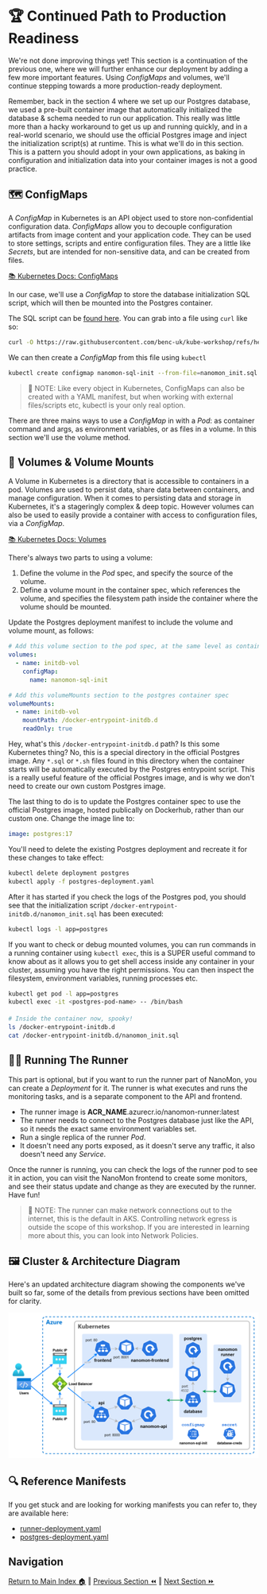 # 🏆 Continued Path to Production Readiness

We're not done improving things yet! This section is a continuation of the previous one, where we will further enhance
our deployment by adding a few more important features. Using _ConfigMaps_ and volumes, we'll continue stepping towards
a more production-ready deployment.

Remember, back in the section 4 where we set up our Postgres database, we used a pre-built container image that
automatically initialized the database & schema needed to run our application. This really was little more than a hacky
workaround to get us up and running quickly, and in a real-world scenario, we should use the official Postgres image and
inject the initialization script(s) at runtime. This is what we'll do in this section. This is a pattern you should
adopt in your own applications, as baking in configuration and initialization data into your container images is not a
good practice.

## 🗺️ ConfigMaps

A _ConfigMap_ in Kubernetes is an API object used to store non-confidential configuration data. _ConfigMaps_ allow you
to decouple configuration artifacts from image content and your application code. They can be used to store settings,
scripts and entire configuration files. They are a little like _Secrets_, but are intended for non-sensitive data, and
can be created from files.

[📚 Kubernetes Docs: ConfigMaps](https://kubernetes.io/docs/concepts/configuration/configmap/)

In our case, we'll use a _ConfigMap_ to store the database initialization SQL script, which will then be mounted into
the Postgres container.

The SQL script can be
[found here](https://raw.githubusercontent.com/benc-uk/kube-workshop/refs/heads/main/08-more-improvements/nanomon_init.sql).
You can grab into a file using `curl` like so:

```bash
curl -O https://raw.githubusercontent.com/benc-uk/kube-workshop/refs/heads/main/08-more-improvements/nanomon_init.sql
```

We can then create a _ConfigMap_ from this file using `kubectl`

```bash
kubectl create configmap nanomon-sql-init --from-file=nanomon_init.sql
```

> 📝 NOTE: Like every object in Kubernetes, ConfigMaps can also be created with a YAML manifest, but when working with
> external files/scripts etc, kubectl is your only real option.

There are three mains ways to use a _ConfigMap_ in with a _Pod_: as container command and args, as environment
variables, or as files in a volume. In this section we'll use the volume method.

## 💾 Volumes & Volume Mounts

A Volume in Kubernetes is a directory that is accessible to containers in a pod. Volumes are used to persist data, share
data between containers, and manage configuration. When it comes to persisting data and storage in Kubernetes, it's a
stageringly complex & deep topic. However volumes can also be used to easily provide a container with access to
configuration files, via a _ConfigMap_.

[📚 Kubernetes Docs: Volumes](https://kubernetes.io/docs/concepts/storage/volumes/)

There's always two parts to using a volume:

1. Define the volume in the _Pod_ spec, and specify the source of the volume.
2. Define a volume mount in the container spec, which references the volume, and specifies the filesystem path inside
   the container where the volume should be mounted.

Update the Postgres deployment manifest to include the volume and volume mount, as follows:

```yaml
# Add this volume section to the pod spec, at the same level as containers
volumes:
  - name: initdb-vol
    configMap:
      name: nanomon-sql-init
```

```yaml
# Add this volumeMounts section to the postgres container spec
volumeMounts:
  - name: initdb-vol
    mountPath: /docker-entrypoint-initdb.d
    readOnly: true
```

Hey, what's this `/docker-entrypoint-initdb.d` path? Is this some Kubernetes thing? No, this is a special directory in
the official Postgres image. Any `*.sql` or `*.sh` files found in this directory when the container starts will be
automatically executed by the Postgres entrypoint script. This is a really useful feature of the official Postgres
image, and is why we don't need to create our own custom Postgres image.

The last thing to do is to update the Postgres container spec to use the official Postgres image, hosted publically on
Dockerhub, rather than our custom one. Change the image line to:

```yaml
image: postgres:17
```

You'll need to delete the existing Postgres deployment and recreate it for these changes to take effect:

```bash
kubectl delete deployment postgres
kubectl apply -f postgres-deployment.yaml
```

After it has started if you check the logs of the Postgres pod, you should see that the initialization script
`/docker-entrypoint-initdb.d/nanomon_init.sql` has been executed:

```bash
kubectl logs -l app=postgres
```

If you want to check or debug mounted volumes, you can run commands in a running container using `kubectl exec`, this is
a SUPER useful command to know about as it allows you to get shell access inside any container in your cluster, assuming
you have the right permissions. You can then inspect the filesystem, environment variables, running processes etc.

```bash
kubectl get pod -l app=postgres
kubectl exec -it <postgres-pod-name> -- /bin/bash

# Inside the container now, spooky!
ls /docker-entrypoint-initdb.d
cat /docker-entrypoint-initdb.d/nanomon_init.sql
```

## 🏃‍♂️ Running The Runner

This part is optional, but if you want to run the runner part of NanoMon, you can create a _Deployment_ for it. The
runner is what executes and runs the monitoring tasks, and is a separate component to the API and frontend.

- The runner image is **ACR_NAME**.azurecr.io/nanomon-runner:latest
- The runner needs to connect to the Postgres database just like the API, so it needs the exact same environment
  variables set.
- Run a single replica of the runner _Pod_.
- It doesn't need any ports exposed, as it doesn't serve any traffic, it also doesn't need any _Service_.

Once the runner is running, you can check the logs of the runner pod to see it in action, you can visit the NanoMon
frontend to create some monitors, and see their status update and change as they are executed by the runner. Have fun!

> 📝 NOTE: The runner can make network connections out to the internet, this is the default in AKS. Controlling network
> egress is outside the scope of this workshop. If you are interested in learning more about this, you can look into
> Network Policies.

## 🖼️ Cluster & Architecture Diagram

Here's an updated architecture diagram showing the components we've built so far, some of the details from previous
sections have been omitted for clarity.

![architecture diagram](./diagram.drawio.png)

## 🔍 Reference Manifests

If you get stuck and are looking for working manifests you can refer to, they are available here:

- [runner-deployment.yaml](runner-deployment.yaml)
- [postgres-deployment.yaml](postgres-deployment.yaml)

## Navigation

[Return to Main Index 🏠](../readme.md) ‖ [Previous Section ⏪](../07-improvements/readme.md) ‖
[Next Section ⏩](../09-helm-ingress/readme.md)
